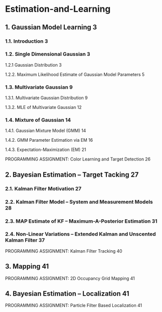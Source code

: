 # Estimation-and-Learning


## 1.	Gaussian Model Learning	3
### 1.1.	Introduction	3
### 1.2.	Single Dimensional Gaussian	3
1.2.1 Gaussian Distribution	3

1.2.2. Maximum Likelihood Estimate of Gaussian Model Parameters	5
### 1.3.	Multivariate Gaussian	9
1.3.1.	Multivariate Gaussian Distribution	9

1.3.2.	MLE of Multivariate Gaussian	12
### 1.4.	Mixture of Gaussian	14
1.4.1.	Gaussian Mixture Model (GMM)	14

1.4.2.	GMM Parameter Estimation via EM	16

1.4.3.	Expectation-Maximization (EM)	21

PROGRAMMING ASSIGNMENT:  Color Learning and Target Detection	26
## 2.	Bayesian Estimation – Target Tacking	27
### 2.1.	Kalman Filter Motivation	27
### 2.2.	Kalman Filter Model – System and Measurement Models	28
### 2.3.	MAP Estimate of KF – Maximum-A-Posterior Estimation	31
### 2.4.	Non-Linear Variations – Extended Kalman and Unscented Kalman Filter	37
PROGRAMMING ASSIGNMENT:  Kalman Filter Tracking	40
## 3.	Mapping	41
PROGRAMMING ASSIGNMENT:  2D Occupancy Grid Mapping	41
## 4.	Bayesian Estimation – Localization	41
PROGRAMMING ASSIGNMENT:  Particle Filter Based Localization	41

